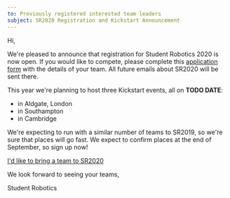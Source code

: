 ```yaml
---
to: Previously registered interested team leaders
subject: SR2020 Registration and Kickstart Announcement
---
```


Hi,

We're pleased to announce that registration for Student Robotics 2020 is now
open. If you would like to compete, please complete this [application form][signup-form]
with the details of your team. All future emails about SR2020 will be sent there.

This year we're planning to host three Kickstart events, all on **TODO DATE**:

 * in Aldgate, London
 * in Southampton
 * in Cambridge

We're expecting to run with a similar number of teams to SR2019, so we're sure
that places will go fast. We expect to confirm places at the end of September,
so sign up now!

  [I'd like to bring a team to SR2020][signup-form]

We look forward to seeing your teams,

Student Robotics


[signup-form]: https://forms.gle/mCfqNHrF2JWRboch8
